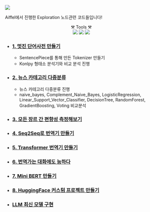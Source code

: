 <img src="https://capsule-render.vercel.app/api?type=waving&color=auto&height=200&section=header&text=Exploration&fontSize=90" />

Aiffel에서 진행한 Exploration 노드관련 코드들입니다!

<div align="center"> ⚒️ Tools ⚒️ </div>
<div align="center">
	<img src="https://img.shields.io/badge/Python-3776AB?style=flat&logo=Python&logoColor=white" />
	<img src="https://img.shields.io/badge/Tensorflow-FF6F00?style=flat&logo=Tensorflow&logoColor=white" />
	<img src="https://img.shields.io/badge/scikit-learn-F7931E?style=flat&logo=scikit-learn&logoColor=white" />
</div>


-  ### [1. 멋진 단어사전 만들기](https://github.com/minsung6333/AIFFEL_Project/blob/main/1_%E1%84%86%E1%85%A5%E1%86%BA%E1%84%8C%E1%85%B5%E1%86%AB_%E1%84%83%E1%85%A1%E1%86%AB%E1%84%8B%E1%85%A5%E1%84%89%E1%85%A1%E1%84%8C%E1%85%A5%E1%86%AB_%E1%84%86%E1%85%A1%E1%86%AB%E1%84%83%E1%85%B3%E1%86%AF%E1%84%80%E1%85%B5_%5B%E1%84%91%E1%85%B3%E1%84%85%E1%85%A9%E1%84%8C%E1%85%A6%E1%86%A8%E1%84%90%E1%85%B3%5D.ipynb)
	- SentencePiece를 통해 만든 Tokenizer 만들기
	- Konlpy 형태소 분석기와 비교 분석 진행
- ### [2. 뉴스 카테고리 다중분류](https://github.com/minsung6333/AIFFEL_Project/blob/main/2_%EB%89%B4%EC%8A%A4_%EC%B9%B4%ED%85%8C%EA%B3%A0%EB%A6%AC_%EB%8B%A4%EC%A4%91%EB%B6%84%EB%A5%98_%5B%ED%94%84%EB%A1%9C%EC%A0%9D%ED%8A%B8%5D.ipynb)
	- 뉴스 카테고리 다중분류 진행
 	- naive_bayes, Complement_Naive_Bayes, LogisticRegression, Linear_Support_Vector_Classifier, DecisionTree, RandomForest, GradientBoosting, Voting 비교분석

- ### [3. 모든 장르 간 편향성 측정해보기](https://github.com/minsung6333/AIFFEL_Project/blob/main/3_%EB%AA%A8%EB%93%A0_%EC%9E%A5%EB%A5%B4_%EA%B0%84_%ED%8E%B8%ED%96%A5%EC%84%B1_%EC%B8%A1%EC%A0%95%ED%95%B4_%EB%B3%B4%EA%B8%B0_%5Bproject%5D.ipynb)
- ### [4. Seq2Seq로 번역기 만들기](https://github.com/minsung6333/AIFFEL_Project/blob/main/4_Seq2Seq%EB%A1%9C_%EB%B2%88%EC%97%AD%EA%B8%B0_%EB%A7%8C%EB%93%A4%EA%B8%B0_%5B%ED%94%84%EB%A1%9C%EC%A0%9D%ED%8A%B8%5D.ipynb)
- ### [5. Transformer 번역기 만들기](https://github.com/minsung6333/AIFFEL_Project/blob/main/5_%E1%84%90%E1%85%B3%E1%84%85%E1%85%A6%E1%86%AB%E1%84%89%E1%85%B3%E1%84%91%E1%85%A9%E1%84%86%E1%85%A5_%E1%84%87%E1%85%A5%E1%86%AB%E1%84%8B%E1%85%A7%E1%86%A8%E1%84%80%E1%85%B5_%E1%84%86%E1%85%A1%E1%86%AB%E1%84%83%E1%85%B3%E1%86%AF%E1%84%80%E1%85%B5_%5B%ED%94%84%EB%A1%9C%EC%A0%9D%ED%8A%B8%5D.ipynb)
- ### [6. 번역가는 대화에도 능하다](https://github.com/minsung6333/AIFFEL_Project/blob/main/6_%E1%84%87%E1%85%A5%E1%86%AB%E1%84%8B%E1%85%A7%E1%86%A8%E1%84%80%E1%85%A1%E1%84%82%E1%85%B3%E1%86%AB_%E1%84%83%E1%85%A2%E1%84%92%E1%85%AA%E1%84%8B%E1%85%A6%E1%84%83%E1%85%A9_%E1%84%82%E1%85%B3%E1%86%BC%E1%84%92%E1%85%A1%E1%84%83%E1%85%A1_%5B%ED%94%84%EB%A1%9C%EC%A0%9D%ED%8A%B8%5D.ipynb)
- ### [7. Mini BERT 만들기](https://github.com/minsung6333/AIFFEL_Project/blob/main/7_BERT_pretrained_model_%EC%A0%9C%EC%9E%91_%5B%ED%94%84%EB%A1%9C%EC%A0%9D%ED%8A%B8%5D.ipynb)
- ### [8. HuggingFace 커스텀 프로젝트 만들기](https://github.com/minsung6333/AIFFEL_Project/blob/main/8_HuggingFace_%E1%84%8F%E1%85%A5%E1%84%89%E1%85%B3%E1%84%90%E1%85%A5%E1%86%B7_%E1%84%91%E1%85%B3%E1%84%85%E1%85%A9%E1%84%8C%E1%85%A6%E1%86%A8%E1%84%90%E1%85%B3_%E1%84%86%E1%85%A1%E1%86%AB%E1%84%83%E1%85%B3%E1%86%AF%E1%84%80%E1%85%B5_%5B%ED%94%84%EB%A1%9C%EC%A0%9D%ED%8A%B8%5D.ipynb)
- ### [LLM 최신 모델 구현](https://github.com/minsung6333/AIFFEL_Project/blob/main/9_LLM_%EC%B5%9C%EC%8B%A0_%EB%AA%A8%EB%8D%B8_%EA%B5%AC%ED%98%84_%5B%ED%94%84%EB%A1%9C%EC%A0%9D%ED%8A%B8%5D.ipynb)
